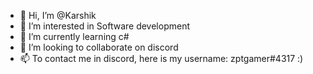 - 👋 Hi, I’m @Karshik
- 👀 I’m interested in Software development
- 🌱 I’m currently learning c#
- 💞️ I’m looking to collaborate on discord
- 📫 To contact me in discord, here is my username: zptgamer#4317 :)
